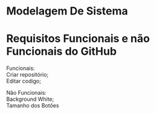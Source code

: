 # Modelagem De Sistema

# Requisitos Funcionais e não Funcionais do GitHub

Funcionais: <br>
Criar repositório;<br>
Editar codigo;<br>

Não Funcionais:<br> 
Background White;<br>
Tamanho dos Botões<br>
